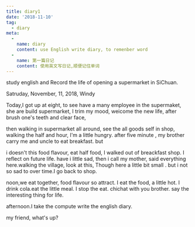 ```yaml
---
title: diary1
date: '2018-11-10'
tag: 
  - diary
meta:
  -
    name: diary
    content: use English write diary, to remenber word
  -
    name: 第一篇日记
    content: 使用英文写日记,顺便记住单词
---
```


study english and Record the life of opening a supermarket in SiChuan.
<!-- more -->

Satruday, November, 11, 2018, Windy

Today,I got up at eight, to see have a many employee in the supermaket, she are build supermarket, I trim my mood, weicome the new life, after brush one's teeth and clear face,

then walking in supermarket all around, see the all goods self in shop, walking the half and hour, I'm a little hungry. after five minute , my brother carry me and uncle to eat breakfast. but  

i doesn't this food flavour, eat  half food, I walked out of breackfast shop. I reflect on future life.  have i little sad, then i call my mother, said everything here.walking the village, look at this, Though here a little bit small . but i not so sad to over time.I go back to shop.

noon,we eat together, food flavour so attract. I eat the food, a little hot. I drink cola.eat the little meal. I stop the eat. chichat with you brother. say the interesting thing for life. 

afternoon.I take the compute write the english diary.

my friend, what's up?


